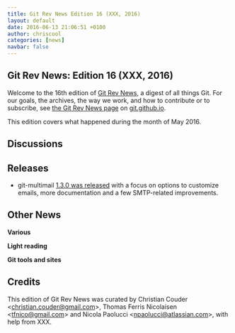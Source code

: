 ```yaml
---
title: Git Rev News Edition 16 (XXX, 2016)
layout: default
date: 2016-06-13 21:06:51 +0100
author: chriscool
categories: [news]
navbar: false
---
```


## Git Rev News: Edition 16 (XXX, 2016)

Welcome to the 16th edition of [Git Rev News](http://git.github.io/rev_news/rev_news.html),
a digest of all things Git. For our goals, the archives, the way we work, and how to contribute or to
subscribe, see [the Git Rev News page](http://git.github.io/rev_news/rev_news.html) on [git.github.io](http://git.github.io).

This edition covers what happened during the month of May 2016.

## Discussions

<!---
### General
-->

<!---
### Reviews
-->

<!---
### Support
-->

## Releases

* git-multimail [1.3.0 was released](https://github.com/git-multimail/git-multimail/releases/tag/1.3.0)
  with a focus on options to customize emails, more documentation and
  a few SMTP-related improvements.

## Other News

__Various__


__Light reading__


__Git tools and sites__


## Credits

This edition of Git Rev News was curated by Christian Couder &lt;<christian.couder@gmail.com>&gt;,
Thomas Ferris Nicolaisen &lt;<tfnico@gmail.com>&gt; and Nicola Paolucci &lt;<npaolucci@atlassian.com>&gt;,
with help from XXX.
